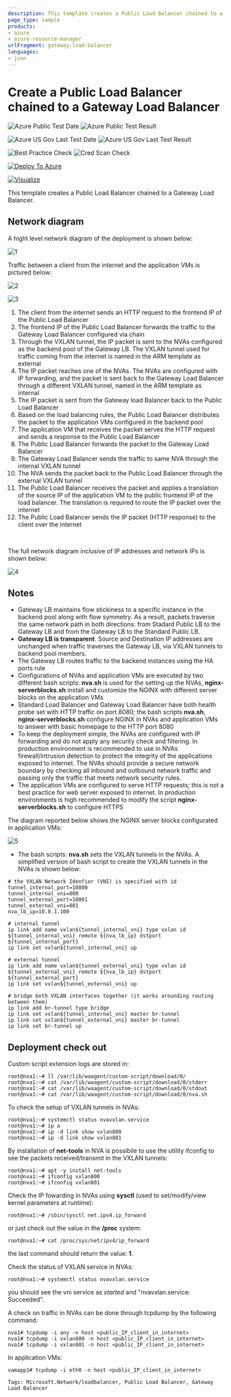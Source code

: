```yaml
---
description: This template creates a Public Load Balancer chained to a Gateway Load Balancer
page_type: sample
products:
- azure
- azure-resource-manager
urlFragment: gateway-load-balancer
languages:
- json
---
```

#  Create a Public Load Balancer chained to a Gateway Load Balancer

![Azure Public Test Date](https://azurequickstartsservice.blob.core.windows.net/badges/demos/load-balancer-gateway/PublicLastTestDate.svg)
![Azure Public Test Result](https://azurequickstartsservice.blob.core.windows.net/badges/demos/load-balancer-gateway/PublicDeployment.svg)

![Azure US Gov Last Test Date](https://azurequickstartsservice.blob.core.windows.net/badges/demos/load-balancer-gateway/FairfaxLastTestDate.svg)
![Azure US Gov Last Test Result](https://azurequickstartsservice.blob.core.windows.net/badges/demos/load-balancer-gateway/FairfaxDeployment.svg)

![Best Practice Check](https://azurequickstartsservice.blob.core.windows.net/badges/demos/load-balancer-gateway/BestPracticeResult.svg)
![Cred Scan Check](https://azurequickstartsservice.blob.core.windows.net/badges/demos/load-balancer-gateway/CredScanResult.svg)

[![Deploy To Azure](https://raw.githubusercontent.com/Azure/azure-quickstart-templates/master/1-CONTRIBUTION-GUIDE/images/deploytoazure.svg?sanitize=true)](https://portal.azure.com/#create/Microsoft.Template/uri/https%3A%2F%2Fraw.githubusercontent.com%2FAzure%2Fazure-quickstart-templates%2Fmaster%2Fquickstarts%2Fdemos%2Fload-balancer-gateway%2Fazuredeploy.json)

[![Visualize](https://raw.githubusercontent.com/Azure/azure-quickstart-templates/master/1-CONTRIBUTION-GUIDE/images/visualizebutton.svg?sanitize=true)](http://armviz.io/#/?load=https%3A%2F%2Fraw.githubusercontent.com%2FAzure%2Fazure-quickstart-templates%2Fmaster%2Fquickstarts%2Fdemos%2Fload-balancer-gateway%2Fazuredeploy.json)

This template creates a Public Load Balancer chained to a Gateway Load Balancer.

## Network diagram ##
A hight level network diagram of the deployment is shown below:

![1](./images/1.png "high level diagram with Public Load Balancer chained to a Gateway Load Balancer")



Traffic between a client from the internet and the application VMs is pictured below:

![2](./images/2.png "traffic from internet to the application VMs")

![3](./images/3.png "traffic from the application VMs to internet")

1.  The client from the internet sends an HTTP request to the frontend IP of the Public Load Balancer 
2.	The frontend IP of the Public Load Balancer forwards the traffic to the Gateway Load Balancer configured via chain
3.	Through the VXLAN tunnel, the IP packet is sent to the NVAs configured as the backend pool of the Gateway LB. The VXLAN tunnel used for traffic coming from the internet  is named in the ARM template as external
4.	The IP packet reaches one of the NVAs. The NVAs are configured with IP forwarding, and the packet is sent back to the Gateway Load Balancer through a different VXLAN tunnel, named in the ARM template as internal
5.	The IP packet is sent from the Gateway load Balancer back to the Public Load Balancer
6.	Based on the load balancing rules, the Public Load Balancer distributes the packet to the application VMs configured in the backend pool
7.	The application VM that receives the packet serves the HTTP request and sends a response to the Public Load Balancer
8.	The Public Load Balancer forwards the packet to the Gateway Load Balancer
9.	The Gateway Load Balancer sends the traffic to same NVA through the internal VXLAN tunnel
10.	The NVA sends the packet back to the Public Load Balancer through the external VXLAN tunnel
11.	The Public Load Balancer receives the packet and applies a translation of the source IP of the application VM to the public frontend IP of the load balancer. The translation is required to route the IP packet over the internet
12.	The Public Load Balancer sends the IP packet (HTTP response) to the client over the internet

<br>

The full network diagram inclusive of IP addresses and network IPs is shown below:

![4](./images/4.png "full network diagram inclusive of IP addresses")

## Notes ##
- Gateway LB maintains flow stickiness to a specific instance in the backend pool along with flow symmetry. As a result, packets traverse the same network path in both directions: from Stadard Public LB to the Gateway LB and from the Gateway LB to the Standard Public LB.
- **Gateway LB is transparent**. Source and Destination IP addresses are unchanged when traffic traverses the Gateway LB, via VXLAN tunnels to backend pool members. 
- The Gateway LB routes traffic to the backend instances using the HA ports rule
- Configurations of NVAs and application VMs are executed by two different bash scripts: **nva.sh** is used for the setting up the NVAs, **nginx-serverblocks.sh** install and customize the NGINX with different server blocks on the application VMs
- Standard Load Balancer and Gateway Load Balancer have both health probe set with HTTP traffic on port 8080; the bash scripts **nva.sh**, **nginx-serverblocks.sh** configure NGINX in NVAs and application VMs to answer with basic homepage to the HTTP port 8080
- To keep the deployment simple, the NVAs are configured with IP forwarding and do not apply any security check and filtering. In production environment is recommended to use in NVAs firewall/intrusion detection to protect the integrity of the applications exposed to internet. The NVAs should provide a secure network boundary by checking all inbound and outbound network traffic and passing only the traffic that meets network security rules.
- The application VMs are configured to serve HTTP requests; this is not a best practice for web server exposed to internet. In production environments is high recommended to modify the script **nginx-serverblocks.sh** to configure HTTPS

The diagram reported below shows the NGINX server blocks configurated in application VMs:

![5](./images/5.png "NGINX server blockes configured in application VMs")

- The bash scripts: **nva.sh** sets the VXLAN tunnels in the NVAs. A simplified version of bash script to create the VXLAN tunnels in the NVAs is shown below:
```
# the VXLAN Network Idenfier (VNI) is specified with id 
tunnel_internal_port=10800
tunnel_internal_vni=800
tunnel_external_port=10801
tunnel_external_vni=801
nva_lb_ip=10.0.1.100

# internal tunnel
ip link add name vxlan${tunnel_internal_vni} type vxlan id ${tunnel_internal_vni} remote ${nva_lb_ip} dstport ${tunnel_internal_port}
ip link set vxlan${tunnel_internal_vni} up

# external tunnel
ip link add name vxlan${tunnel_external_vni} type vxlan id ${tunnel_external_vni} remote ${nva_lb_ip} dstport ${tunnel_external_port}
ip link set vxlan${tunnel_external_vni} up

# bridge both VXLAN interfaces together (it works arounding routing between them)
ip link add br-tunnel type bridge
ip link set vxlan${tunnel_internal_vni} master br-tunnel
ip link set vxlan${tunnel_external_vni} master br-tunnel
ip link set br-tunnel up
```

## Deployment check out ##

Custom script extension logs are stored in:
```
root@nva1:~# ll /var/lib/waagent/custom-script/download/0/
root@nva1:~# cat /var/lib/waagent/custom-script/download/0/stderr
root@nva1:~# cat /var/lib/waagent/custom-script/download/0/stdout
root@nva1:~# cat /var/lib/waagent/custom-script/download/0/nva.sh
```

To check the setup of VXLAN tunnels in NVAs:
```
root@nva1:~# systemctl status nvavxlan.service
root@nva1:~# ip a
root@nva1:~# ip -d link show vxlan800
root@nva1:~# ip -d link show vxlan801
```

By installation of **net-tools** in NVA is possibile to use the utility ifconfig to see the packets received/transmit in the VXLAN tunnels:
```
root@nva1:~# apt -y install net-tools
root@nva1:~# ifconfig vxlan800
root@nva1:~# ifconfig vxlan801
```

Check the IP fowarding in NVAs using **sysctl** (used to set/modify/view kernel parameters at runtime):
```
root@nva1:~# /sbin/sysctl net.ipv4.ip_forward
```
or just check out the value in the **/proc** system:
```
root@nva1:~# cat /proc/sys/net/ipv4/ip_forward
```
the last command should return the value: **1**.

Check the status of VXLAN service in NVAs:
```
root@nva1:~# systemctl status nvavxlan.service
```
you should see the  vni service as _started_ and "nvavxlan.service: Succeeded".

A check on traffic in NVAs can be done through tcpdump by the following command:

```
nva1# tcpdump -i any -n host <public_IP_client_in_internet>
nva1# tcpdump -i vxlan800 -n host <public_IP_client_in_internet>
nva1# tcpdump -i vxlan801 -n host <public_IP_client_in_internet>
```

In application VMs:
```
vamapp1# tcpdump -i eth0 -n host <public_IP_client_in_internet>
```

`Tags: Microsoft.Network/loadbalancer, Public Load Balancer, Gateway Load Balancer`